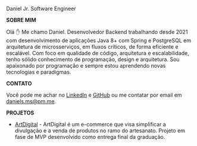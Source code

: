 Daniel Jr.
Software Engineer

**SOBRE MIM**

Olá ✋ Me chamo Daniel.
Desenvolvedor Backend trabalhando desde 2021 com desenvolvimento de aplicações Java 8+ com Spring e PostgreSQL em arquitetura de microsserviços, em fluxos críticos, de forma eficiente e escalável.
Com foco em qualidade de código, arquitetura e escalabilidade, tenho sólido conhecimento de programação, design e arquitetura. Sou apaixonado por programação e sempre estou aprendendo novas tecnologias e paradigmas.

**CONTATO** 

Você pode me achar no [LinkedIn](https://www.linkedin.com/in/danielmrcl) e [GitHub](https://github.com/danielmrcl) ou me contatar por email em [daniels.ms@pm.me](mailto:daniels.ms@pm.me).

**PROJETOS**
- [ArtDigital](https://github.com/danielmrcl/artdigital) - ArtDigital é um e-commerce que visa simplificar a divulgação e a venda de produtos no ramo do artesanato. Projeto em fase de MVP desenvolvido como entrega final da graduação.
